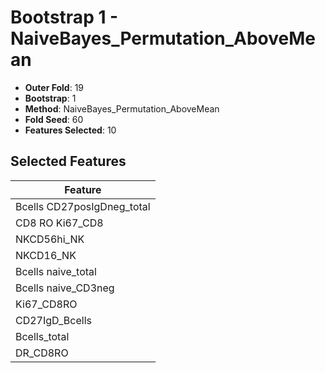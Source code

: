# Bootstrap 1 - NaiveBayes_Permutation_AboveMean

- **Outer Fold**: 19
- **Bootstrap**: 1
- **Method**: NaiveBayes_Permutation_AboveMean
- **Fold Seed**: 60
- **Features Selected**: 10

## Selected Features

| Feature |
|---------|
| Bcells CD27posIgDneg_total |
| CD8 RO Ki67_CD8 |
| NKCD56hi_NK |
| NKCD16_NK |
| Bcells naive_total |
| Bcells naive_CD3neg |
| Ki67_CD8RO |
| CD27IgD_Bcells |
| Bcells_total |
| DR_CD8RO |
